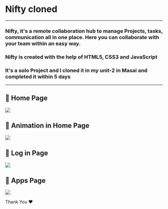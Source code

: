 # Nifty cloned
---
### Nifty, it's a remote collaboration hub to manage Projects, tasks, communication all in one place. Here you can collaborate with your team within an easy way.
### Nifty is created with the help of HTML5, CSS3 and JavaScript
### It's a solo Project and I cloned it in my unit-2 in Masai and completed it within 5 days
---
     
## :small_blue_diamond: Home Page
<img src="https://user-images.githubusercontent.com/94675329/220152858-e5a9412b-7cc6-4f56-bca8-6784ee4b71f4.PNG"/>

## :small_blue_diamond: Animation in Home Page
<img src="https://user-images.githubusercontent.com/94675329/220153043-466832cf-2639-4422-ad84-039563b511c8.PNG" />

## :small_blue_diamond: Log in Page
<img src="https://user-images.githubusercontent.com/94675329/220153351-f3a95a0c-9805-477e-8045-b2c24fb52e50.PNG" />

## :small_blue_diamond: Apps Page
<img src="https://user-images.githubusercontent.com/94675329/220153433-2c8f3281-192b-4582-88ef-396ec91465a1.PNG" />

Thank You ♥

<!-- <img src="https://user-images.githubusercontent.com/94675329/212766385-81cad39c-a83e-4a08-87de-5a539e12ef8d.png" /> -->
<!-- ![PabloParking](https://user-images.githubusercontent.com/94675329/212767301-b159c959-43fe-4c9c-8655-93d021829ab5.png) -->
